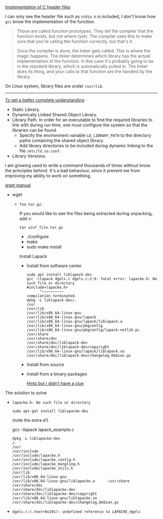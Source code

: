 [Implementation of C header files](https://stackoverflow.com/questions/5955309/implementation-of-c-header-files/5955370#5955370)


I can only see the header file such as `stdio.h` is included, I don't know how `gcc` know the implementation of the function.

> Those are called function prototypes. They tell the compiler that the function exists, but not where (yet). The compiler uses this to make sure that you're calling the function correctly, but that's it.

> Once the compiler is done, the linker gets called. This is where the magic happens. The linker determines which library has the actual implementation of the function. In this case it's probably going to be in the standard library, which is automatically pulled in. The linker does its thing, and your calls to that function are the handled by the library.

On Linux system, library files are under `/usr/lib`.   

---
[To get a better complete understanding](http://www.yolinux.com/TUTORIALS/LibraryArchives-StaticAndDynamic.html)

* Static Library.
* Dynamically Linked Shared Object Library.
* Library Path.
  In order for an executable to find the required libraries to link with during run time, one must configure the system so that the libraries can be found.
  * Specify the environment variable `LD_LIBRARY_PATH` to the directory paths containing the shared object library.
  * Add library directories to be included during dynamic linking to the file `/etc/ld.so.conf`.
* Library Versions.  

I am growing used to write a command thousands of times without know the principles behind. It's a bad behaviour, since it prevent me from improving my ability to work on something.

[wget manual](https://www.gnu.org/software/wget/manual/wget.html)

* wget
  * `foo.tar.gz`.

    If you would like to see the files being extracted during unpacking, add v:
    ```
    tar xzvf file.tar.gz
    ```
    * ./configure
    * make
    * sudo make install

    Install Lapack

    * Install from software center
      ```
      sudo apt install liblapack-dev
      gcc -llapack dgels.c dgels.c:2:9: fatal error: lapacke.h: No such file or directory
      #include<lapacke.h>
            ^~~~~~~~~~~
      compilation terminated.
      dpkg -L liblapack-dev/.
      /usr
      /usr/lib
      /usr/lib/x86_64-linux-gnu
      /usr/lib/x86_64-linux-gnu/lapack
      /usr/lib/x86_64-linux-gnu/lapack/liblapack.a
      /usr/lib/x86_64-linux-gnu/pkgconfig
      /usr/lib/x86_64-linux-gnu/pkgconfig/lapack-netlib.pc
      /usr/share
      /usr/share/doc
      /usr/share/doc/liblapack-dev
      /usr/share/doc/liblapack-dev/copyright
      /usr/lib/x86_64-linux-gnu/lapack/liblapack.so
      /usr/share/doc/liblapack-dev/changelog.Debian.gz
      ```
    * Install from source
    * Install from a binary packages

      [Hints but I didn't have a clue](https://gcc.gnu.org/testing/testing-lapack.html)

The solution to solve
  * `lapacke.h: No such file or directory`
    ```
    sudo apt-get install liblapacke-dev
    ```
    (note the extra e!).

    gcc -llapack lapack_example.c

    ```
    dpkg -L liblapacke-dev
    /.
    /usr
    /usr/include
    /usr/include/lapacke.h
    /usr/include/lapacke_config.h
    /usr/include/lapacke_mangling.h
    /usr/include/lapacke_utils.h
    /usr/lib
    /usr/lib/x86_64-linux-gnu
    /usr/lib/x86_64-linux-gnu/liblapacke.a      /usr/share
    /usr/share/doc
    /usr/share/doc/liblapacke-dev
    /usr/share/doc/liblapacke-dev/copyright
    /usr/lib/x86_64-linux-gnu/liblapacke.so
    /usr/share/doc/liblapacke-dev/changelog.Debian.gz   
    ```

* `dgels.c:(.text+0x201): undefined reference to LAPACKE_dgels`
